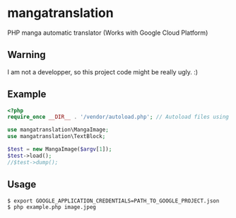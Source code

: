 # mangatranslation
PHP manga automatic translator (Works with Google Cloud Platform)

## Warning
I am not a developper, so this project code might be really ugly. :)

## Example
```php
<?php
require_once __DIR__ . '/vendor/autoload.php'; // Autoload files using Composer autoload

use mangatranslation\MangaImage;
use mangatranslation\TextBlock;

$test = new MangaImage($argv[1]);
$test->load();
//$test->dump();
```
## Usage
```sh
$ export GOOGLE_APPLICATION_CREDENTIALS=PATH_TO_GOOGLE_PROJECT.json
$ php example.php image.jpeg
```
